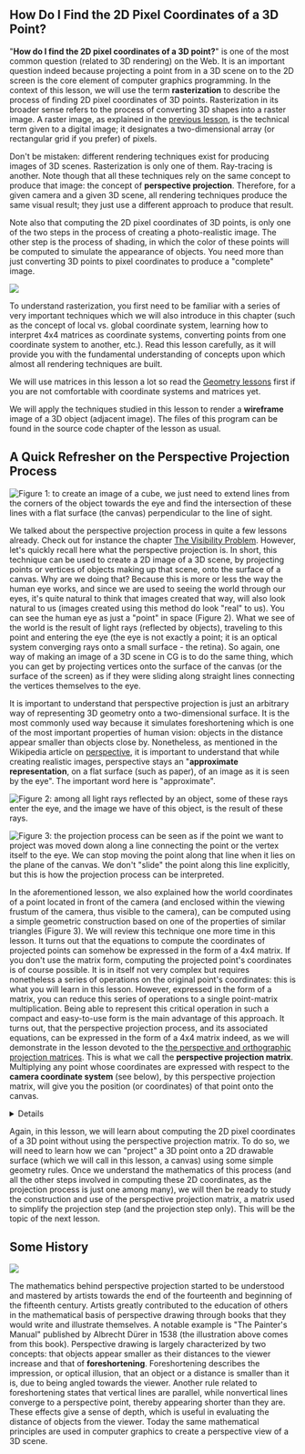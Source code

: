 ## How Do I Find the 2D Pixel Coordinates of a 3D Point?

"**How do I find the 2D pixel coordinates of a 3D point?**" is one of the most common question (related to 3D rendering) on the Web. It is an important question indeed because projecting a point from in a 3D scene on to the 2D screen is the core element of computer graphics programming. In the context of this lesson, we will use the term **rasterization** to describe the process of finding 2D pixel coordinates of 3D points. Rasterization in its broader sense refers to the process of converting 3D shapes into a raster image. A raster image, as explained in the [previous lesson](http://localhost/lessons/3d-basic-rendering/rendering-3d-scene-overview), is the technical term given to a digital image; it designates a two-dimensional array (or rectangular grid if you prefer) of pixels.

Don't be mistaken: different rendering techniques exist for producing images of 3D scenes. Rasterization is only one of them. Ray-tracing is another. Note though that all these techniques rely on the same concept to produce that image: the concept of **perspective projection**. Therefore, for a given camera and a given 3D scene, all rendering techniques produce the same visual result; they just use a different approach to produce that result.

Note also that computing the 2D pixel coordinates of 3D points, is only one of the two steps in the process of creating a photo-realistic image. The other step is the process of shading, in which the color of these points will be computed to simulate the appearance of objects. You need more than just converting 3D points to pixel coordinates to produce a "complete" image.

![](/images/perspective-matrix/xtree.png?)

To understand rasterization, you first need to be familiar with a series of very important techniques which we will also introduce in this chapter (such as the concept of local vs. global coordinate system, learning how to interpret 4x4 matrices as coordinate systems, converting points from one coordinate system to another, etc.). Read this lesson carefully, as it will provide you with the fundamental understanding of concepts upon which almost all rendering techniques are built.

We will use matrices in this lesson a lot so read the [Geometry lessons](http://localhost/lessons/mathematics-physics-for-computer-graphics/geometry/matrices) first if you are not comfortable with coordinate systems and matrices yet.

We will apply the techniques studied in this lesson to render a **wireframe** image of a 3D object (adjacent image). The files of this program can be found in the source code chapter of the lesson as usual.

## A Quick Refresher on the Perspective Projection Process

![Figure 1: to create an image of a cube, we just need to extend lines from the corners of the object towards the eye and find the intersection of these lines with a flat surface (the canvas) perpendicular to the line of sight.](/images/rendering-3d-scene-overview/perspective4.png?)

We talked about the perspective projection process in quite a few lessons already. Check out for instance the chapter [The Visibility Problem](lessons/3d-basic-rendering/rendering-3d-scene-overview/visibility-problem). However, let's quickly recall here what the perspective projection is. In short, this technique can be used to create a 2D image of a 3D scene, by projecting points or vertices of objects making up that scene, onto the surface of a canvas. Why are we doing that? Because this is more or less the way the human eye works, and since we are used to seeing the world through our eyes, it's quite natural to think that images created that way, will also look natural to us (images created using this method do look "real" to us). You can see the human eye as just a "point" in space (Figure 2). What we see of the world is the result of light rays (reflected by objects), traveling to this point and entering the eye (the eye is not exactly a point; it is an optical system converging rays onto a small surface - the retina). So again, one way of making an image of a 3D scene in CG is to do the same thing, which you can get by projecting vertices onto the surface of the canvas (or the surface of the screen) as if they were sliding along straight lines connecting the vertices themselves to the eye.

It is important to understand that perspective projection is just an arbitrary way of representing 3D geometry onto a two-dimensional surface. It is the most commonly used way because it simulates foreshortening which is one of the most important properties of human vision: objects in the distance appear smaller than objects close by. Nonetheless, as mentioned in the Wikipedia article on [perspective](https://en.wikipedia.org/wiki/Perspective_(graphical)), it is important to understand that while creating realistic images, perspective stays an "**approximate representation**, on a flat surface (such as paper), of an image as it is seen by the eye". The important word here is "approximate".

![Figure 2: among all light rays reflected by an object, some of these rays enter the eye, and the image we have of this object, is the result of these rays.](/images/perspective-matrix/raystoeye.png?)

![Figure 3: the projection process can be seen as if the point we want to project was moved down along a line connecting the point or the vertex itself to the eye. We can stop moving the point along that line when it lies on the plane of the canvas. We don't "slide" the point along this line explicitly, but this is how the projection process can be interpreted.](/images/rendering-3d-scene-overview/projection3.png?)

In the aforementioned lesson, we also explained how the world coordinates of a point located in front of the camera (and enclosed within the viewing frustum of the camera, thus visible to the camera), can be computed using a simple geometric construction based on one of the properties of similar triangles (Figure 3). We will review this technique one more time in this lesson. It turns out that the equations to compute the coordinates of projected points can somehow be expressed in the form of a 4x4 matrix. If you don't use the matrix form, computing the projected point's coordinates is of course possible. It is in itself not very complex but requires nonetheless a series of operations on the original point's coordinates: this is what you will learn in this lesson. However, expressed in the form of a matrix, you can reduce this series of operations to a single point-matrix multiplication. Being able to represent this critical operation in such a compact and easy-to-use form is the main advantage of this approach. It turns out, that the perspective projection process, and its associated equations, can be expressed in the form of a 4x4 matrix indeed, as we will demonstrate in the lesson devoted to the [the perspective and orthographic projection matrices](lessons/3d-basic-rendering/perspective-and-orthographic-projection-matrix). This is what we call the **perspective projection matrix**. Multiplying any point whose coordinates are expressed with respect to the **camera coordinate system** (see below), by this perspective projection matrix, will give you the position (or coordinates) of that point onto the canvas.

<details>
In CG, transformations are almost always linear. But it is important to know that the perspective projection which belongs to the more generic family of **projective transformation**, is a non-linear transformation. If you're looking for a visual explanation of which transformations are linear and which transformations are not, this Youtube video does a good job. [Linear Transformation and matrices by 3blue1brown](https://www.youtube.com/watch?v=kYB8IZa5AuE)
</details>

Again, in this lesson, we will learn about computing the 2D pixel coordinates of a 3D point without using the perspective projection matrix. To do so, we will need to learn how we can "project" a 3D point onto a 2D drawable surface (which we will call in this lesson, a canvas) using some simple geometry rules. Once we understand the mathematics of this process (and all the other steps involved in computing these 2D coordinates, as the projection process is just one among many), we will then be ready to study the construction and use of the perspective projection matrix, a matrix used to simplify the projection step (and the projection step only). This will be the topic of the next lesson.

## Some History

![](/images/perspective-matrix/duerer.png?)

The mathematics behind perspective projection started to be understood and mastered by artists towards the end of the fourteenth and beginning of the fifteenth century. Artists greatly contributed to the education of others in the mathematical basis of perspective drawing through books that they would write and illustrate themselves. A notable example is "The Painter's Manual" published by Albrecht Dürer in 1538 (the illustration above comes from this book). Perspective drawing is largely characterized by two concepts: that objects appear smaller as their distances to the viewer increase and that of **foreshortening**. Foreshortening describes the impression, or optical illusion, that an object or a distance is smaller than it is, due to being angled towards the viewer. Another rule related to foreshortening states that vertical lines are parallel, while nonvertical lines converge to a perspective point, thereby appearing shorter than they are. These effects give a sense of depth, which is useful in evaluating the distance of objects from the viewer. Today the same mathematical principles are used in computer graphics to create a perspective view of a 3D scene.
